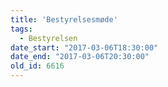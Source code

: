 ```yaml
---
title: 'Bestyrelsesmøde'
tags:
  - Bestyrelsen
date_start: "2017-03-06T18:30:00"
date_end: "2017-03-06T20:30:00"
old_id: 6616
---
```

